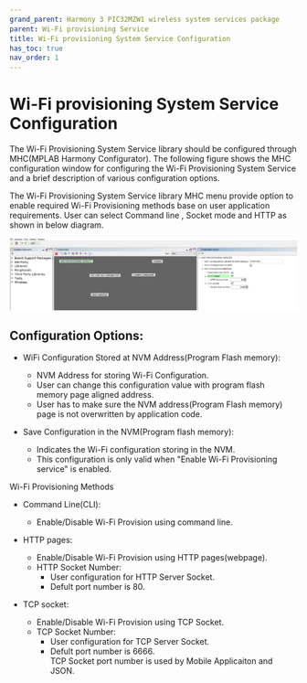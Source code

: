 ```yaml
---
grand_parent: Harmony 3 PIC32MZW1 wireless system services package
parent: Wi-Fi provisioning Service
title: Wi-Fi provisioning System Service Configuration
has_toc: true
nav_order: 1
---
```


# Wi-Fi provisioning System Service Configuration

The Wi-Fi Provisioning System Service library should be configured through MHC(MPLAB Harmony Configurator). The following figure shows the MHC configuration window for configuring the Wi-Fi Provisioning System Service and a brief description of various configuration options. 

 

The Wi-Fi Provisioning System Service library MHC menu provide option to enable required Wi-Fi Provisioning methods base on user application requirements. User can select Command line , Socket mode and HTTP as shown in below diagram. 


![](./images/SYS_Wi-Fi_Provision_MHC_diagram.png)

## Configuration Options:

- WiFi Configuration Stored at NVM Address(Program Flash memory): 
    - NVM Address for storing Wi-Fi Configuration. 
    - User can change this configuration value with program flash memory page aligned address. 
    - User has to make sure the NVM address(Program Flash memory) page is not overwritten by application code.

- Save Configuration in the NVM(Program flash memory): 
    - Indicates the Wi-Fi configuration storing in the NVM. 
    - This configuration is only valid when "Enable Wi-Fi Provisioning service" is enabled. 
 
Wi-Fi Provisioning Methods  
- Command Line(CLI): 
    - Enable/Disable Wi-Fi Provision using command line. 

- HTTP pages: 
    - Enable/Disable Wi-Fi Provision using HTTP pages(webpage).
    -  HTTP Socket Number:   
        - User configuration for HTTP Server Socket. 
        - Defult port number is 80.   

- TCP socket: 
    -  Enable/Disable Wi-Fi Provision using TCP Socket. 
    -  TCP Socket Number: 
        - User configuration for TCP Server Socket. 
        - Defult port number is 6666.
<br>TCP Socket port number is used by Mobile Applicaiton and JSON.
 


